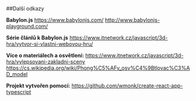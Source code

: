 ##Další odkazy

**Babylon.js**
https://www.babylonjs.com/
http://www.babylonjs-playground.com/

**Série článlů k Babylon.js**
https://www.itnetwork.cz/javascript/3d-hra/vytvor-si-vlastni-webovou-hru/

**Více o materiálech a osvětlení:**
https://www.itnetwork.cz/javascript/3d-hra/vylepsovani-zakladni-sceny
https://cs.wikipedia.org/wiki/Phong%C5%AFv_osv%C4%9Btlovac%C3%AD_model

**Projekt vytvořen pomocí:**
https://github.com/wmonk/create-react-app-typescript


